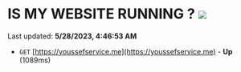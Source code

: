 # IS MY WEBSITE RUNNING ? [![](https://img.shields.io/static/v1?label=Sponsor&message=%E2%9D%A4&logo=GitHub&color=%23fe8e86)](https://github.com/sponsors/<username>)

Last updated: **5/28/2023, 4:46:53 AM**

- `GET` [https://youssefservice.me](https://youssefservice.me) - **Up** (1089ms)
